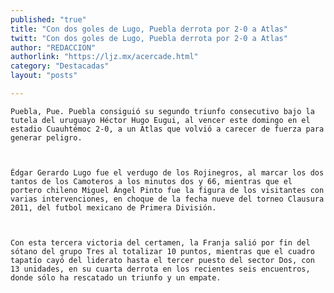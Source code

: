 ```yaml
---
published: "true"
title: "Con dos goles de Lugo, Puebla derrota por 2-0 a Atlas"
twitt: "Con dos goles de Lugo, Puebla derrota por 2-0 a Atlas"
author: "REDACCION"
authorlink: "https://ljz.mx/acercade.html"
category: "Destacadas"
layout: "posts"

---
```



  
    Puebla, Pue. Puebla consiguió su segundo triunfo consecutivo bajo la tutela del uruguayo Héctor Hugo Eugui, al vencer este domingo en el estadio Cuauhtémoc 2-0, a un Atlas que volvió a carecer de fuerza para generar peligro.
  
  
  
    Édgar Gerardo Lugo fue el verdugo de los Rojinegros, al marcar los dos tantos de los Camoteros a los minutos dos y 66, mientras que el portero chileno Miguel Ángel Pinto fue la figura de los visitantes con varias intervenciones, en choque de la fecha nueve del torneo Clausura 2011, del futbol mexicano de Primera División.
  
  
  
    Con esta tercera victoria del certamen, la Franja salió por fin del sótano del grupo Tres al totalizar 10 puntos, mientras que el cuadro tapatío cayó del liderato hasta el tercer puesto del sector Dos, con 13 unidades, en su cuarta derrota en los recientes seis encuentros, donde sólo ha rescatado un triunfo y un empate.
  

